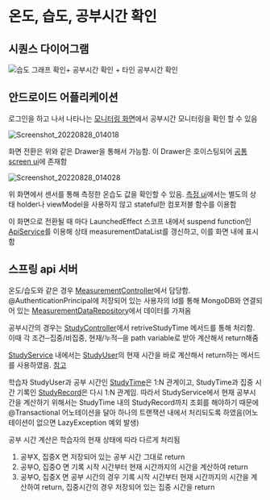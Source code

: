 # 온도, 습도, 공부시간 확인
## 시퀀스 다이어그램
![습도 그래프 확인+ 공부시간 확인 + 타인 공부시간 확인](https://user-images.githubusercontent.com/29668913/187098738-1de6e444-499d-472f-a0a2-c4dc2c6c061c.jpg)
## 안드로이드 어플리케이션
로그인을 하고 나서 나타나는 [모니터링 화면](https://github.com/veryneuron/study_mate_project/blob/main/doc/%EA%B3%B5%EB%B6%80%20%EC%8B%9C%EC%9E%91,%20%EC%A2%85%EB%A3%8C%20+%20%EB%94%B4%EC%A7%93%20%EA%B2%BD%EB%B3%B4.md#%EC%95%88%EB%93%9C%EB%A1%9C%EC%9D%B4%EB%93%9C-%EC%96%B4%ED%94%8C%EB%A6%AC%EC%BC%80%EC%9D%B4%EC%85%98)에서 공부시간 모니터링을 확인 할 수 있음

![Screenshot_20220828_014018](https://user-images.githubusercontent.com/29668913/187099092-a8167f35-07a6-43c5-94f1-e455761ccdd1.png)

화면 전환은 위와 같은 Drawer을 통해서 가능함. 이 Drawer은 호이스팅되어 [공통 screen ui](https://github.com/veryneuron/study_mate_project/blob/main/android_app/app/src/main/java/com/studymate/application/ui/main/MainScreen.kt)에 존재함

![Screenshot_20220828_014028](https://user-images.githubusercontent.com/29668913/187099362-ff4fed9c-ae82-4c72-a83e-f7d601f2ec1a.png)

위 화면에서 센서를 통해 측정한 온습도 값을 확인할 수 있음. [측정 ui](https://github.com/veryneuron/study_mate_project/blob/main/android_app/app/src/main/java/com/studymate/application/ui/main/Measurement.kt)에서는 별도의 상태 holder나 viewModel을 사용하지 않고 stateful한 컴포저블 함수를 이용함

이 화면으로 전환될 때 마다 LaunchedEffect 스코프 내에서 suspend function인 [ApiService](https://github.com/veryneuron/study_mate_project/blob/main/android_app/app/src/main/java/com/studymate/application/service/ApiService.kt)를 이용해 상태 measurementDataList를 갱신하고, 이를 화면 내에 표시함

## 스프링 api 서버

온도/습도와 같은 경우 [MeasurementController](https://github.com/veryneuron/study_mate_project/blob/main/server/api/src/main/java/com/studymate/api/measurement/controller/MeasurementController.java)에서 담당함. @AuthenticationPrincipal에 저장되어 있는 사용자의 Id를 통해 MongoDB와 연결되어 있는 [MeasurementDataRepository](https://github.com/veryneuron/study_mate_project/blob/main/server/api/src/main/java/com/studymate/api/measurement/repository/MeasurementDataRepository.java)에서 데이터를 가져옴

공부시간의 경우는 [StudyController](https://github.com/veryneuron/study_mate_project/blob/main/server/api/src/main/java/com/studymate/api/study/controller/StudyController.java)에서 retriveStudyTime 메서드를 통해 처리함. 이때 각 조건─집중/비집중, 현재/누적─을 path variable로 받아 계산해서 return해줌

[StudyService](https://github.com/veryneuron/study_mate_project/blob/main/server/api/src/main/java/com/studymate/api/study/service/StudyService.java) 내에서는 [StudyUser](https://github.com/veryneuron/study_mate_project/blob/main/server/api/src/main/java/com/studymate/api/user/entity/StudyUser.java)의 현재 시간을 바로 계산해서 return하는 메서드를 사용하였음. [참고](https://github.com/veryneuron/study_mate_project/blob/main/doc/%EA%B3%B5%EB%B6%80%20%EC%8B%9C%EC%9E%91,%20%EC%A2%85%EB%A3%8C%20+%20%EB%94%B4%EC%A7%93%20%EA%B2%BD%EB%B3%B4.md#%EC%8A%A4%ED%94%84%EB%A7%81-api%EC%84%9C%EB%B2%84)

학습자 StudyUser과 공부 시간인 [StudyTime](https://github.com/veryneuron/study_mate_project/blob/main/server/api/src/main/java/com/studymate/api/study/entity/StudyTime.java)은 1:N 관계이고, StudyTime과 집중 시간 기록인 [StudyRecord](https://github.com/veryneuron/study_mate_project/blob/main/server/api/src/main/java/com/studymate/api/study/entity/StudyRecord.java)은 다시 1:N 관계임. 따라서 StudyService에서 현재 공부시간을 계산하기 위해서는 StudyTime 내의 StudyRecord까지 조회를 해야하기 때문에 @Transactional 어노테이션을 달아 하나의 트랜잭션 내에서 처리되도록 하였음(어노테이션이 없으면 LazyException 예외 발생)

공부 시간 계산은 학습자의 현재 상태에 따라 다르게 처리됨

1. 공부X, 집중X 면 저장되어 있는 공부 시간 그대로 return
2. 공부O, 집중O 면 기록 시작 시간부터 현재 시간까지의 시간을 계산하여 return
3. 공부O, 집중X 면 공부 시간의 경우 기록 시작 시간부터 현재 시간까지의 시간을 계산하여 return, 집중시간의 경우 저장되어 있는 집중 시간을 return
